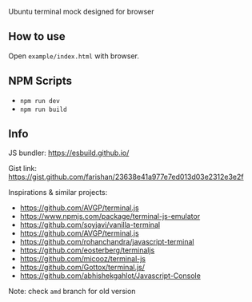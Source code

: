 Ubuntu terminal mock designed for browser

## How to use
Open `example/index.html` with browser.

## NPM Scripts
- `npm run dev`
- `npm run build`

## Info
JS bundler: https://esbuild.github.io/

Gist link:
https://gist.github.com/farishan/23638e41a977e7ed013d03e2312e3e2f

Inspirations & similar projects:
- https://github.com/AVGP/terminal.js
- https://www.npmjs.com/package/terminal-js-emulator
- https://github.com/soyjavi/vanilla-terminal
- https://github.com/AVGP/terminal.js
- https://github.com/rohanchandra/javascript-terminal
- https://github.com/eosterberg/terminaljs
- https://github.com/micooz/terminal-js
- https://github.com/Gottox/terminal.js/
- https://github.com/abhishekgahlot/Javascript-Console

Note: check `amd` branch for old version